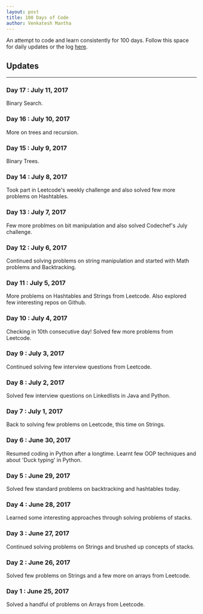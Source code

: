 ```yaml
--- 
layout: post
title: 100 Days of Code
author: Venkatesh Mantha
---
```


An attempt to code and learn consistently for 100 days. Follow this space for daily updates or the log [here](https://github.com/venkateshmantha/100-days-of-code/blob/master/log.md).

## Updates 
-----
### Day 17 : July 11, 2017

Binary Search.

### Day 16 : July 10, 2017

More on trees and recursion.

### Day 15 : July 9, 2017

Binary Trees.

### Day 14 : July 8, 2017

Took part in Leetcode's weekly challenge and also solved few more problems on Hashtables.

### Day 13 : July 7, 2017

Few more problmes on bit manipulation and also solved Codechef's July challenge.

### Day 12 : July 6, 2017

Continued solving problems on string manipulation and started with Math problems and Backtracking.

### Day 11 : July 5, 2017

More problems on Hashtables and Strings from Leetcode. Also explored few interesting repos on Github.

### Day 10 : July 4, 2017

Checking in 10th consecutive day! Solved few more problems from Leetcode.

### Day 9 : July 3, 2017

Continued solving few interview questions from Leetcode.

### Day 8 : July 2, 2017

Solved few interview questions on Linkedlists in Java and Python.

### Day 7 : July 1, 2017

Back to solving few problems on Leetcode, this time on Strings.

### Day 6 : June 30, 2017

Resumed coding in Python after a longtime. Learnt few OOP techniques and about 'Duck typing' in Python.

### Day 5 : June 29, 2017

Solved few standard problems on backtracking and hashtables today.

### Day 4 : June 28, 2017

Learned some interesting approaches through solving problems of stacks.

### Day 3 : June 27, 2017

Continued solving problems on Strings and brushed up concepts of stacks.

### Day 2 : June 26, 2017

Solved few problems on Strings and a few more on arrays from Leetcode.

### Day 1 : June 25, 2017

Solved a handful of problems on Arrays from Leetcode.
